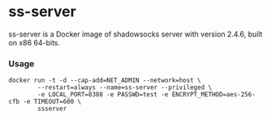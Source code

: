 # ss-server
ss-server is a Docker image of shadowsocks server with version 2.4.6, built on x86 64-bits.

### Usage
 
```
docker run -t -d --cap-add=NET_ADMIN --network=host \
        --restart=always --name=ss-server --privileged \
        -e LOCAL_PORT=8388 -e PASSWD=test -e ENCRYPT_METHOD=aes-256-cfb -e TIMEOUT=600 \
        ssserver
```
